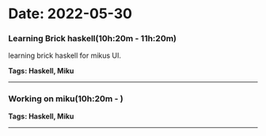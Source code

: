 # Date: 2022-05-30


### Learning Brick haskell(10h:20m - 11h:20m)

  learning brick haskell for mikus UI.

  **Tags:  Haskell, Miku**

---


### Working on miku(10h:20m - )

  **Tags:  Haskell, Miku**

---


